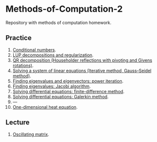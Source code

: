 # Methods-of-Computation-2
Repository with methods of computation homework.

## Practice

1. [Conditional numbers](./practice/task_01/solution.ipynb).
2. [LUP decompositions and regularization](./practice/task_02/solution.ipynb).
3. [QR decomposition (Householder reflections with pivoting and Givens rotations)](./practice/task_03/solution.ipynb).
4. [Solving a system of linear equations (Iterative method, Gauss–Seidel method)](./practice/task_04/solution.ipynb).
5. [Finding eigenvalues and eigenvectors: power iteration](./practice/task_05/solution.ipynb).
6. [Finding eigenvalues: Jacobi algorithm](./practice/task_06/solution.ipynb).
7. [Solving differential equations: finite-difference method](./practice/task_07/solution.ipynb).
8. [Solving differential equations: Galerkin method](./practice/task_08/solution.ipynb).
9. —
10. [One-dimensional heat equation](./practice/task_10/solution.ipynb).


## Lecture

1. [Oscillating matrix](./lecture/task_1/solution.ipynb).
